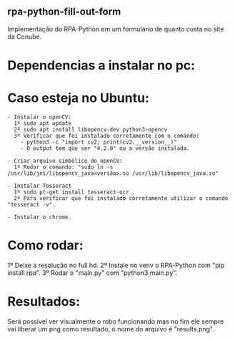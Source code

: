 ## rpa-python-fill-out-form
  Implementação do RPA-Python em um formulário de quanto custa no site da Conube.
 
# Dependencias a instalar no pc:
  # Caso esteja no Ubuntu:
    - Instalar o openCV:
      1º sudo apt update
      2º sudo apt install libopencv-dev python3-opencv 
      3º Verificar que foi instalado corretamente com o comando:
        - python3 -c "import cv2; print(cv2.__version__)"
        - O output tem que ser "4.2.0" ou a versão instalada.
 
    - Criar arquivo simbólico do openCV:
      1º Rodar o comando: "sudo ln -s /usr/lib/jni/libopencv_java<versão>.so /usr/lib/libopencv_java.so"
      
    - Instalar Tesseract
      1º sudo pt-get install tesseract-ocr
      2º Para verificar que foi instalado corretamente utilizar o comando "tesseract -v".
    
    - Instalar o chrome.
      

# Como rodar:
  1º Deixe a resolução no full hd.
  2º Instale no venv o RPA-Python com "pip install rpa".
  3º Rodar o "main.py" com "python3 main.py".
  
# Resultados:
  Será possível ver visualmente o robo funcionando mas no fim ele sempre vai liberar um png como resultado, o nome do arquivo é "results.png".
